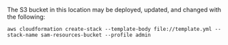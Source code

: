 The S3 bucket in this location may be deployed, updated, and changed with the following:

```
aws cloudformation create-stack --template-body file://template.yml --stack-name sam-resources-bucket --profile admin
```